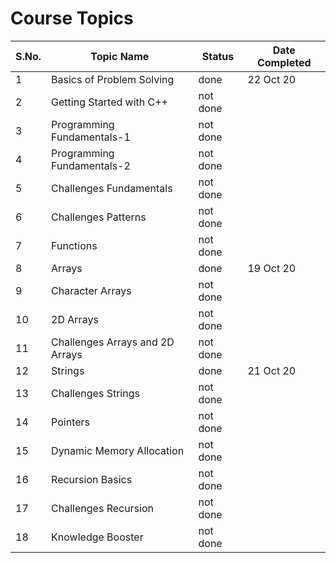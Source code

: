 # Course Topics

S.No. | Topic Name| Status | Date Completed |
------|-----------|--------|----------------|
1 | Basics of Problem Solving | done | 22 Oct 20 |
2 | Getting Started with C++ | not done | |
3 | Programming Fundamentals-1 | not done | |
4 | Programming Fundamentals-2 | not done | |
5 | Challenges Fundamentals | not done | |
6 | Challenges Patterns | not done | |
7 | Functions | not done | |
8 | Arrays | done | 19 Oct 20 |
9 | Character Arrays | not done | |
10 | 2D Arrays | not done | |
11 | Challenges Arrays and 2D Arrays | not done | |
12 | Strings | done | 21 Oct 20 |
13 | Challenges Strings | not done | |
14 | Pointers | not done | |
15 | Dynamic Memory Allocation | not done | |
16 | Recursion Basics | not done | |
17 | Challenges Recursion | not done | |
18 | Knowledge Booster | not done | | 
